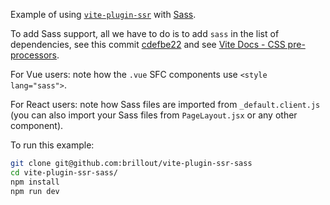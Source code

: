 Example of using [`vite-plugin-ssr`](https://vite-plugin-ssr.com) with [Sass](https://sass-lang.com/).

To add Sass support, all we have to do is to add `sass` in the list of dependencies,
see this commit [cdefbe22](https://github.com/brillout/vite-plugin-ssr-sass/commit/cdefbe2237db47c8bb8c966f3bfe46f4dd4943b5) and
see [Vite Docs - CSS pre-processors](https://vitejs.dev/guide/features.html#css-pre-processors).

For Vue users: note how the `.vue` SFC components use `<style lang="sass">`.

For React users: note how Sass files are imported from `_default.client.js` (you can also import your Sass files from `PageLayout.jsx` or any other component).

To run this example:
```bash
git clone git@github.com:brillout/vite-plugin-ssr-sass
cd vite-plugin-ssr-sass/
npm install
npm run dev
```
